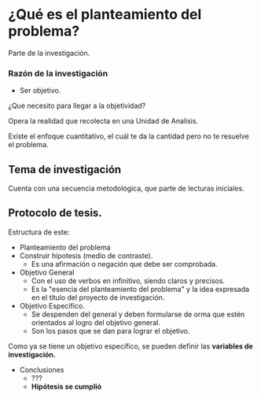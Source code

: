 # ¿Qué es el planteamiento del problema?

Parte de la investigación.

### Razón de la investigación

- Ser objetivo.

¿Que necesito para llegar a la objetividad? 

Opera la realidad que recolecta en una Unidad de Analisis.

Existe el enfoque cuantitativo, el cuál te da la cantidad pero no te resuelve el problema.

## Tema de investigación

Cuenta con una secuencia metodológica, que parte de lecturas iniciales.

## Protocolo de tesis.

Estructura de este: 
- Planteamiento del problema
- Construir hipotesis (medio de contraste). 
    - Es una afirmación o negación que debe ser comprobada.
- Objetivo General
    - Con el uso de verbos en infinitivo, siendo claros y precisos.
    - Es la "esencia del planteamiento del problema" y la idea expresada en el título del proyecto de investigación.    
- Objetivo Específico.
    - Se despenden del general y deben formularse de orma que estén orientados al logro del objetivo general.
    - Son los pasos que se dan para lograr el objetivo.

Como ya se tiene un objetivo específico, se pueden definir las **variables de investigación.**
- Conclusiones
    - ???
    - **Hipótesis se cumplió**